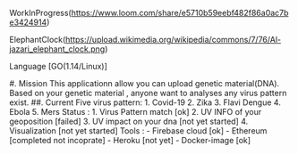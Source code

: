 WorkInProgress(https://www.loom.com/share/e5710b59eebf482f86a0ac7be3424914)

ElephantClock(https://upload.wikimedia.org/wikipedia/commons/7/76/Al-jazari_elephant_clock.png)

Language [GO(1.14/Linux)]


#. Mission
       This applicationn allow you can upload  genetic material(DNA). Based on your genetic material , anyone want to analyses any virus pattern exist.
         ##. Current Five virus pattern:
               1. Covid-19
               2. Zika
               3. Flavi Dengue
               4. Ebola
               5. Mers
         Status : 
                 1. Virus Pattern match [ok]
                 2. UV INFO of your geoposition [failed]
                 3. UV impact on your dna [not yet started]
                 4. Visualization [not yet started]
         Tools :
                 - Firebase cloud [ok]
                 - Ethereum [completed not incoprate]
                 - Heroku [not yet]
                 - Docker-image [ok]
         
